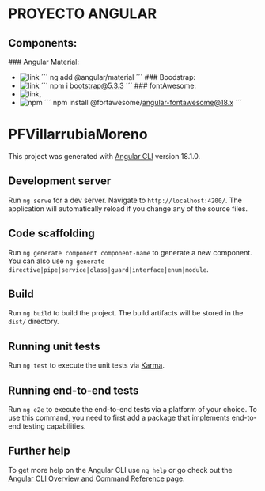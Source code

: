 # PROYECTO ANGULAR



## Components:

### Angular Material: 
* ![link](https://material.angular.io/guide/getting-started)
´´´
  ng add @angular/material
´´´
### Boodstrap: 
* ![link](https://getbootstrap.com/)
´´´
  npm i bootstrap@5.3.3
´´´
### fontAwesome: 
* ![link](https://github.com/FortAwesome/angular-fontawesome),
* ![npm](https://www.npmjs.com/package/@fortawesome/angular-fontawesome)
´´´
  npm install @fortawesome/angular-fontawesome@18.x
´´´



# PFVillarrubiaMoreno

This project was generated with [Angular CLI](https://github.com/angular/angular-cli) version 18.1.0.

## Development server

Run `ng serve` for a dev server. Navigate to `http://localhost:4200/`. The application will automatically reload if you change any of the source files.

## Code scaffolding

Run `ng generate component component-name` to generate a new component. You can also use `ng generate directive|pipe|service|class|guard|interface|enum|module`.

## Build

Run `ng build` to build the project. The build artifacts will be stored in the `dist/` directory.

## Running unit tests

Run `ng test` to execute the unit tests via [Karma](https://karma-runner.github.io).

## Running end-to-end tests

Run `ng e2e` to execute the end-to-end tests via a platform of your choice. To use this command, you need to first add a package that implements end-to-end testing capabilities.

## Further help

To get more help on the Angular CLI use `ng help` or go check out the [Angular CLI Overview and Command Reference](https://angular.dev/tools/cli) page.
